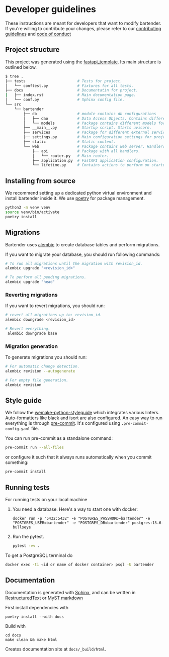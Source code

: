 # Developer guidelines

These instructions are meant for developers that want to modify bartender. If
you're willing to contribute your changes, please refer to our [contributing
guidelines](https://github.com/i-VRESSE/bartender/blob/main/CONTRIBUTING.md) and
[code of
conduct](https://github.com/i-VRESSE/bartender/blob/main/CODE_OF_CONDUCT.md)

## Project structure

This project was generated using the
[fastapi_template](https://github.com/s3rius/FastAPI-template). Its main
structure is outlined below.

```bash
$ tree .
├── tests                       # Tests for project.
│   └── conftest.py             # Fixtures for all tests.
├── docs                        # Documentatin for project.
|   ├── index.rst               # Main documentation page.
│   └── conf.py                 # Sphinx config file.
└── src
    └── bartender
        ├── db                  # module contains db configurations
        │   ├── dao             # Data Access Objects. Contains different classes to interact with database.
        │   └── models          # Package contains different models for ORMs.
        ├── __main__.py         # Startup script. Starts uvicorn.
        ├── services            # Package for different external services such as rabbit or redis etc.
        ├── settings.py         # Main configuration settings for project.
        ├── static              # Static content.
        └── web                 # Package contains web server. Handlers, startup config.
            ├── api             # Package with all handlers.
            │   └── router.py   # Main router.
            ├── application.py  # FastAPI application configuration.
            └── lifetime.py     # Contains actions to perform on startup and shutdown.
```

## Installing from source

We recommend setting up a dedicated python virtual environment and install
bartender inside it. We use [poetry](https://python-poetry.org/) for package
management.

```bash
python3 -m venv venv
source venv/bin/activate
poetry install
```

## Migrations

Bartender uses [alembic](https://alembic.sqlalchemy.org) to create database
tables and perform migrations.

If you want to migrate your database, you should run following commands:

```bash
# To run all migrations until the migration with revision_id.
alembic upgrade "<revision_id>"

# To perform all pending migrations.
alembic upgrade "head"
```

### Reverting migrations

If you want to revert migrations, you should run:

```bash
# revert all migrations up to: revision_id.
alembic downgrade <revision_id>

# Revert everything.
 alembic downgrade base
```

### Migration generation

To generate migrations you should run:

```bash
# For automatic change detection.
alembic revision --autogenerate

# For empty file generation.
alembic revision
```

## Style guide

We follow the
[wemake-python-styleguide](https://wemake-python-styleguide.readthedocs.io/en/latest/)
which integrates various linters. Auto-formatters like black and isort are also
configured. An easy way to run everything is through [pre-commit](https://pre-commit.com/).
It's configured using `.pre-commit-config.yaml` file.

You can run pre-commit as a standalone command:

```bash
pre-commit run --all-files
```

or configure it such that it always runs automatically when you commit something:

```bash
pre-commit install
```

## Running tests

For running tests on your local machine

1. You need a database. Here's a way to start one with docker:

    ```text
    docker run -p "5432:5432" -e "POSTGRES_PASSWORD=bartender" -e "POSTGRES_USER=bartender" -e "POSTGRES_DB=bartender" postgres:13.6-bullseye
    ```

2. Run the pytest.

    ```bash
    pytest -vv .
    ```

To get a PostgreSQL terminal do

```bash
docker exec -ti <id or name of docker container> psql -U bartender
```

## Documentation

Documentation is generated with [Sphinx](https://www.sphinx-doc.org/en/master/),
and can be written in
[RestructuredText](https://docutils.sourceforge.io/rst.html) or [MyST
markdown](https://myst-parser.readthedocs.io/en/latest/)

First install dependencies with

```shell
poetry install --with docs
```

Build with

```shell
cd docs
make clean && make html
```

Creates documentation site at `docs/_build/html`.

